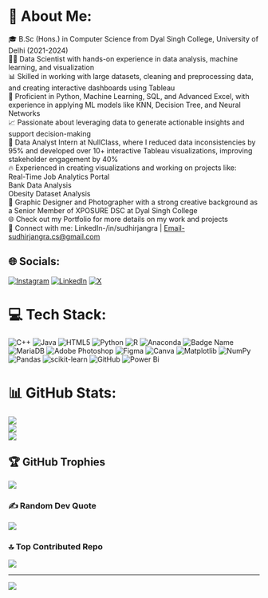 # 💫 About Me:
🎓 B.Sc (Hons.) in Computer Science from Dyal Singh College, University of Delhi (2021-2024)<br>🧑‍💻 Data Scientist with hands-on experience in data analysis, machine learning, and visualization<br>📊 Skilled in working with large datasets, cleaning and preprocessing data, and creating interactive dashboards using Tableau<br>🔧 Proficient in Python, Machine Learning, SQL, and Advanced Excel, with experience in applying ML models like KNN, Decision Tree, and Neural Networks<br>📈 Passionate about leveraging data to generate actionable insights and support decision-making<br>💼 Data Analyst Intern at NullClass, where I reduced data inconsistencies by 95% and developed over 10+ interactive Tableau visualizations, improving stakeholder engagement by 40%<br>🔥 Experienced in creating visualizations and working on projects like:<br>Real-Time Job Analytics Portal<br>Bank Data Analysis<br>Obesity Dataset Analysis<br>🎨 Graphic Designer and Photographer with a strong creative background as a Senior Member of XPOSURE DSC at Dyal Singh College<br>🌐 Check out my Portfolio for more details on my work and projects<br>🔗 Connect with me: LinkedIn-/in/sudhirjangra | Email-sudhirjangra.cs@gmail.com<br>


## 🌐 Socials:
[![Instagram](https://img.shields.io/badge/Instagram-%23E4405F.svg?logo=Instagram&logoColor=white)](https://instagram.com/sudhirjangra_) [![LinkedIn](https://img.shields.io/badge/LinkedIn-%230077B5.svg?logo=linkedin&logoColor=white)](https://linkedin.com/in//in/sudhirjangra) [![X](https://img.shields.io/badge/X-black.svg?logo=X&logoColor=white)](https://x.com/@sudhirjangra708) 

# 💻 Tech Stack:
![C++](https://img.shields.io/badge/c++-%2300599C.svg?style=flat&logo=c%2B%2B&logoColor=white) ![Java](https://img.shields.io/badge/java-%23ED8B00.svg?style=flat&logo=openjdk&logoColor=white) ![HTML5](https://img.shields.io/badge/html5-%23E34F26.svg?style=flat&logo=html5&logoColor=white) ![Python](https://img.shields.io/badge/python-3670A0?style=flat&logo=python&logoColor=ffdd54) ![R](https://img.shields.io/badge/r-%23276DC3.svg?style=flat&logo=r&logoColor=white) ![Anaconda](https://img.shields.io/badge/Anaconda-%2344A833.svg?style=flat&logo=anaconda&logoColor=white) ![Badge Name](https://img.shields.io/badge/tRPC-%232596BE.svg?style=flat&logo=tRPC&logoColor=white) ![MariaDB](https://img.shields.io/badge/MariaDB-003545?style=flat&logo=mariadb&logoColor=white) ![Adobe Photoshop](https://img.shields.io/badge/adobe%20photoshop-%2331A8FF.svg?style=flat&logo=adobe%20photoshop&logoColor=white) ![Figma](https://img.shields.io/badge/figma-%23F24E1E.svg?style=flat&logo=figma&logoColor=white) ![Canva](https://img.shields.io/badge/Canva-%2300C4CC.svg?style=flat&logo=Canva&logoColor=white) ![Matplotlib](https://img.shields.io/badge/Matplotlib-%23ffffff.svg?style=flat&logo=Matplotlib&logoColor=black) ![NumPy](https://img.shields.io/badge/numpy-%23013243.svg?style=flat&logo=numpy&logoColor=white) ![Pandas](https://img.shields.io/badge/pandas-%23150458.svg?style=flat&logo=pandas&logoColor=white) ![scikit-learn](https://img.shields.io/badge/scikit--learn-%23F7931E.svg?style=flat&logo=scikit-learn&logoColor=white) ![GitHub](https://img.shields.io/badge/github-%23121011.svg?style=flat&logo=github&logoColor=white) ![Power Bi](https://img.shields.io/badge/power_bi-F2C811?style=flat&logo=powerbi&logoColor=black)
# 📊 GitHub Stats:
![](https://github-readme-stats.vercel.app/api?username=sudhirjangra&theme=dark&hide_border=false&include_all_commits=false&count_private=false)<br/>
![](https://github-readme-streak-stats.herokuapp.com/?user=sudhirjangra&theme=dark&hide_border=false)<br/>
![](https://github-readme-stats.vercel.app/api/top-langs/?username=sudhirjangra&theme=dark&hide_border=false&include_all_commits=false&count_private=false&layout=compact)

## 🏆 GitHub Trophies
![](https://github-profile-trophy.vercel.app/?username=sudhirjangra&theme=radical&no-frame=false&no-bg=true&margin-w=4)

### ✍️ Random Dev Quote
![](https://quotes-github-readme.vercel.app/api?type=horizontal&theme=dark)

### 🔝 Top Contributed Repo
![](https://github-contributor-stats.vercel.app/api?username=sudhirjangra&limit=5&theme=dark&combine_all_yearly_contributions=true)

---
[![](https://visitcount.itsvg.in/api?id=sudhirjangra&icon=0&color=3)](https://visitcount.itsvg.in)

<!-- Proudly created with GPRM ( https://gprm.itsvg.in ) -->
